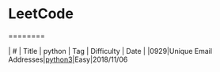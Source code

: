 # LeetCode
========

| # | Title | python | Tag | Difficulty | Date |
|0929|Unique Email Addresses|[python3](./String/Unique_Email_Addresses.py)|Easy|2018/11/06
